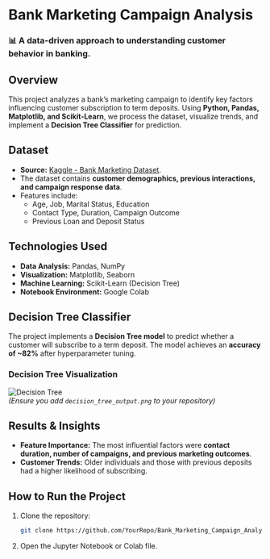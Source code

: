 # **Bank Marketing Campaign Analysis**
### 📊 A data-driven approach to understanding customer behavior in banking.

## **Overview**
This project analyzes a bank’s marketing campaign to identify key factors influencing customer subscription to term deposits. Using **Python, Pandas, Matplotlib, and Scikit-Learn**, we process the dataset, visualize trends, and implement a **Decision Tree Classifier** for prediction.

## **Dataset**
- **Source:** [Kaggle - Bank Marketing Dataset](https://www.kaggle.com/datasets/janiobachmann/bank-marketing-dataset). 
- The dataset contains **customer demographics, previous interactions, and campaign response data**.
- Features include:
  - Age, Job, Marital Status, Education
  - Contact Type, Duration, Campaign Outcome
  - Previous Loan and Deposit Status

## **Technologies Used**
- **Data Analysis:** Pandas, NumPy
- **Visualization:** Matplotlib, Seaborn
- **Machine Learning:** Scikit-Learn (Decision Tree)
- **Notebook Environment:** Google Colab

## **Decision Tree Classifier**
The project implements a **Decision Tree model** to predict whether a customer will subscribe to a term deposit. The model achieves an **accuracy of ~82%** after hyperparameter tuning.

### **Decision Tree Visualization**
![Decision Tree](decision_tree_output.png)  
_(Ensure you add `decision_tree_output.png` to your repository)_

## **Results & Insights**
- **Feature Importance:** The most influential factors were **contact duration, number of campaigns, and previous marketing outcomes**.
- **Customer Trends:** Older individuals and those with previous deposits had a higher likelihood of subscribing.

## **How to Run the Project**
1. Clone the repository:
   ```bash
   git clone https://github.com/YourRepo/Bank_Marketing_Campaign_Analysis.git

2. Open the Jupyter Notebook or Colab file.

